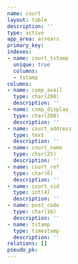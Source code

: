 ```yaml
---
name: court
layout: table
description: ''
type: active
app_area: arrears
primary_key: 
indexes:
- name: court_tstamp
  unique: true
  columns:
  - tstamp
columns:
- name: comp_avail
  type: char(200)
  description: ''
- name: comp_display
  type: char(200)
  description: ''
- name: court_address
  type: text
  description: ''
- name: court_name
  type: char(25)
  description: ''
- name: court_ref
  type: char(6)
  description: ''
- name: court_sid
  type: int(4)
  description: ''
- name: post_code
  type: char(16)
  description: ''
- name: tstamp
  type: timestamp
  description: ''
relations: []
pseudo_pk: 
---
```


